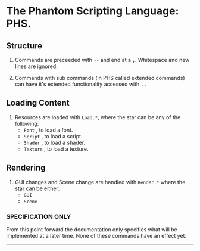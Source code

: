 # The Phantom Scripting Language: PHS.

## Structure

1. Commands are preceeded with ```--``` and end at a ```;```. Whitespace and new lines are ignored.

2. Commands with sub commands (in PHS called extended commands) can have it's extended functionality accessed with ```.``` .

## Loading Content

1. Resources are loaded with ```Load.*```, where the star can be any of the following:
	* ```Font``` , to load a font.
	* ```Script``` , to load a script.
	* ```Shader``` , to load a shader.
	* ```Texture``` , to load a texture.

## Rendering

1. GUI changes and Scene change are handled with ```Render.*``` where the star can be either:
	* ```GUI```
	* ```Scene```
	
### SPECIFICATION ONLY

From this point forward the documentation only specifies what will be implemented at a later time. None of these commands have an effect yet.

---
